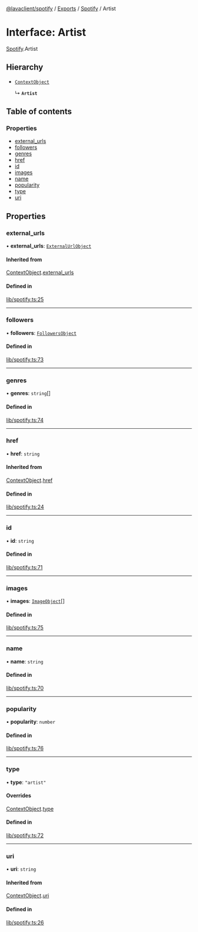 [@lavaclient/spotify](../README.md) / [Exports](../modules.md) / [Spotify](../modules/Spotify.md) / Artist

# Interface: Artist

[Spotify](../modules/Spotify.md).Artist

## Hierarchy

- [`ContextObject`](Spotify.ContextObject.md)

  ↳ **`Artist`**

## Table of contents

### Properties

- [external\_urls](Spotify.Artist.md#external_urls)
- [followers](Spotify.Artist.md#followers)
- [genres](Spotify.Artist.md#genres)
- [href](Spotify.Artist.md#href)
- [id](Spotify.Artist.md#id)
- [images](Spotify.Artist.md#images)
- [name](Spotify.Artist.md#name)
- [popularity](Spotify.Artist.md#popularity)
- [type](Spotify.Artist.md#type)
- [uri](Spotify.Artist.md#uri)

## Properties

### external\_urls

• **external\_urls**: [`ExternalUrlObject`](Spotify.ExternalUrlObject.md)

#### Inherited from

[ContextObject](Spotify.ContextObject.md).[external_urls](Spotify.ContextObject.md#external_urls)

#### Defined in

[lib/spotify.ts:25](https://github.com/lavaclient/plugins/blob/122f37d/packages/spotify/src/lib/spotify.ts#L25)

___

### followers

• **followers**: [`FollowersObject`](Spotify.FollowersObject.md)

#### Defined in

[lib/spotify.ts:73](https://github.com/lavaclient/plugins/blob/122f37d/packages/spotify/src/lib/spotify.ts#L73)

___

### genres

• **genres**: `string`[]

#### Defined in

[lib/spotify.ts:74](https://github.com/lavaclient/plugins/blob/122f37d/packages/spotify/src/lib/spotify.ts#L74)

___

### href

• **href**: `string`

#### Inherited from

[ContextObject](Spotify.ContextObject.md).[href](Spotify.ContextObject.md#href)

#### Defined in

[lib/spotify.ts:24](https://github.com/lavaclient/plugins/blob/122f37d/packages/spotify/src/lib/spotify.ts#L24)

___

### id

• **id**: `string`

#### Defined in

[lib/spotify.ts:71](https://github.com/lavaclient/plugins/blob/122f37d/packages/spotify/src/lib/spotify.ts#L71)

___

### images

• **images**: [`ImageObject`](Spotify.ImageObject.md)[]

#### Defined in

[lib/spotify.ts:75](https://github.com/lavaclient/plugins/blob/122f37d/packages/spotify/src/lib/spotify.ts#L75)

___

### name

• **name**: `string`

#### Defined in

[lib/spotify.ts:70](https://github.com/lavaclient/plugins/blob/122f37d/packages/spotify/src/lib/spotify.ts#L70)

___

### popularity

• **popularity**: `number`

#### Defined in

[lib/spotify.ts:76](https://github.com/lavaclient/plugins/blob/122f37d/packages/spotify/src/lib/spotify.ts#L76)

___

### type

• **type**: ``"artist"``

#### Overrides

[ContextObject](Spotify.ContextObject.md).[type](Spotify.ContextObject.md#type)

#### Defined in

[lib/spotify.ts:72](https://github.com/lavaclient/plugins/blob/122f37d/packages/spotify/src/lib/spotify.ts#L72)

___

### uri

• **uri**: `string`

#### Inherited from

[ContextObject](Spotify.ContextObject.md).[uri](Spotify.ContextObject.md#uri)

#### Defined in

[lib/spotify.ts:26](https://github.com/lavaclient/plugins/blob/122f37d/packages/spotify/src/lib/spotify.ts#L26)
